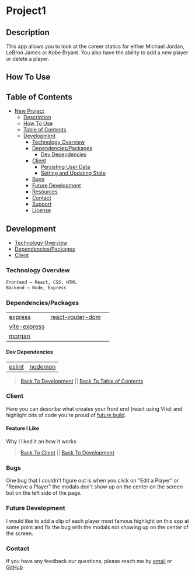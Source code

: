 # Project1

<!-- ![App hero image](./client/public/assets/img/readme/app.png) -->

## Description

This app allows you to look at the career statics for either Michael Jordan, LeBron James or Kobe Bryant. You also have the ability to add a new player or delete a player.

&NewLine;
&NewLine;

## How To Use

## Table of Contents

- [New Project](#new-project)
  - [Description](#description)
  - [How To Use](#how-to-use)
  - [Table of Contents](#table-of-contents)
  - [Development](#development)
    - [Technology Overview](#technology-overview)
    - [Dependencies/Packages](#dependenciespackages)
      - [Dev Dependencies](#dev-dependencies)
    - [Client](#client)
      - [Persisting User Data](#persisting-user-data)
      - [Setting and Updating State](#setting-and-updating-state)
    - [Bugs](#bugs)
    - [Future Development](#future-development)
    - [Resources](#resources)
    - [Contact](#contact)
    - [Support](#support)
    - [License](#license)

## Development

- [Technology Overview](#technology-overview)
- [Dependencies/Packages](#dependenciespackages)
- [Client](#client)

### Technology Overview

&NewLine;
&NewLine;

```sh
Frontend – React, CSS, HTML
Backend – Node, Express
```

&NewLine;
&NewLine;

### Dependencies/Packages

&NewLine;
&NewLine;

<!-- This is how you make a table -->

|                                                       |                                                                    |     |
| ----------------------------------------------------- | ------------------------------------------------------------------ | --- |
| [express](https://www.npmjs.com/package/express)      | [react-router-dom](https://www.npmjs.com/package/react-router-dom) |
| [vite-express](https://www.npmjs.com/package/express) |
| [morgan](https://www.npmjs.com/package/express)       |

&NewLine;
&NewLine;

#### Dev Dependencies

&NewLine;
&NewLine;

|                                                |                                                  |
| ---------------------------------------------- | ------------------------------------------------ |
| [eslint](https://www.npmjs.com/package/eslint) | [nodemon](https://www.npmjs.com/package/nodemon) |

&NewLine;
&NewLine;

> [Back To Development](#development) || [Back To Table of Contents](#table-of-contents)

### Client

Here you can describe what creates your front end (react using Vite) and highlight bits of code you're proud of [future build](#future-development).

&NewLine;
&NewLine;

#### Feature I Like

Why I liked it an how it works

<!-- this is how you make coding snippets -->

> [Back To Client](#client) || [Back To Development](#development)

### Bugs

One bug that I couldn't figure out is when you click on "Edit a Player" or "Remove a Player" the modals don't show up on the center on the screen but on the left side of the page.

### Future Development

I would like to add a clip of each player most famous highlight on this app at some point and fix the bug with the modals not showing up on the center of the screen.

### Contact

If you have any feedback our questions, please reach me by [email](tomasdepiano1@gmail.com) or [GitHub](https://github.com/tomasdepiano)
